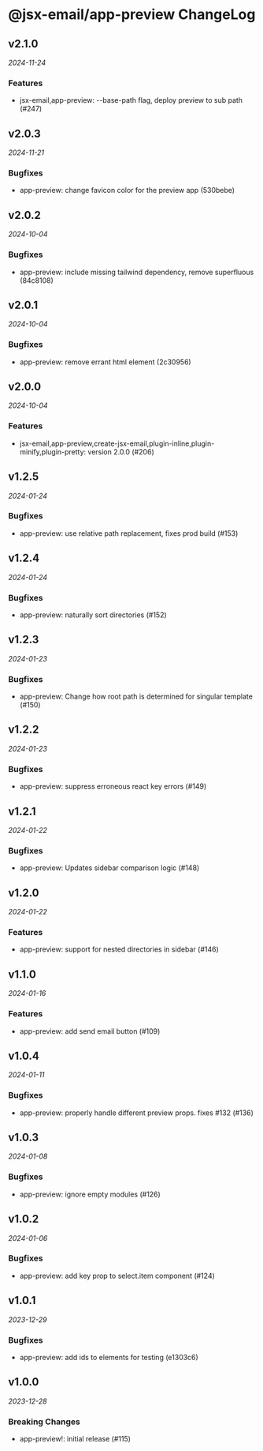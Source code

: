 # @jsx-email/app-preview ChangeLog

## v2.1.0

_2024-11-24_

### Features

- jsx-email,app-preview: --base-path flag, deploy preview to sub path (#247)

## v2.0.3

_2024-11-21_

### Bugfixes

- app-preview: change favicon color for the preview app (530bebe)

## v2.0.2

_2024-10-04_

### Bugfixes

- app-preview: include missing tailwind dependency, remove superfluous (84c8108)

## v2.0.1

_2024-10-04_

### Bugfixes

- app-preview: remove errant html element (2c30956)

## v2.0.0

_2024-10-04_

### Features

- jsx-email,app-preview,create-jsx-email,plugin-inline,plugin-minify,plugin-pretty: version 2.0.0 (#206)

## v1.2.5

_2024-01-24_

### Bugfixes

- app-preview: use relative path replacement, fixes prod build (#153)

## v1.2.4

_2024-01-24_

### Bugfixes

- app-preview: naturally sort directories (#152)

## v1.2.3

_2024-01-23_

### Bugfixes

- app-preview: Change how root path is determined for singular template (#150)

## v1.2.2

_2024-01-23_

### Bugfixes

- app-preview: suppress erroneous react key errors (#149)

## v1.2.1

_2024-01-22_

### Bugfixes

- app-preview: Updates sidebar comparison logic (#148)

## v1.2.0

_2024-01-22_

### Features

- app-preview: support for nested directories in sidebar (#146)

## v1.1.0

_2024-01-16_

### Features

- app-preview: add send email button (#109)

## v1.0.4

_2024-01-11_

### Bugfixes

- app-preview: properly handle different preview props. fixes #132 (#136)

## v1.0.3

_2024-01-08_

### Bugfixes

- app-preview: ignore empty modules (#126)

## v1.0.2

_2024-01-06_

### Bugfixes

- app-preview: add key prop to select.item component (#124)

## v1.0.1

_2023-12-29_

### Bugfixes

- app-preview: add ids to elements for testing (e1303c6)

## v1.0.0

_2023-12-28_

### Breaking Changes

- app-preview!: initial release (#115)
